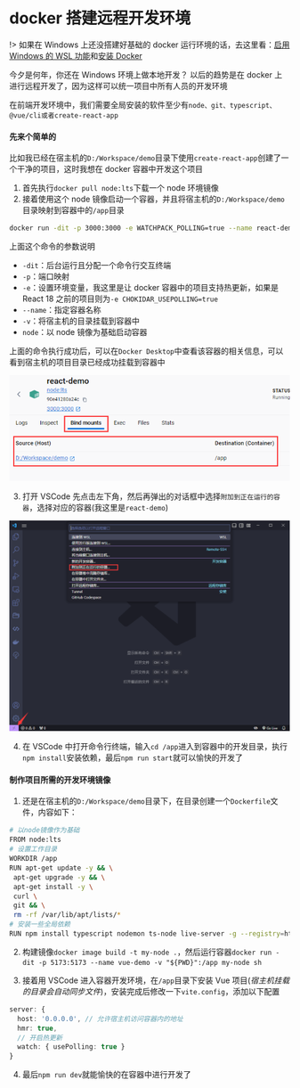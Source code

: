 # docker 搭建远程开发环境

!> 如果在 Windows 上还没搭建好基础的 docker 运行环境的话，去这里看：[启用 Windows 的 WSL 功能](misc/win10开发环境搭建?id=启用-windows-的-wsl-功能)和[安装 Docker](misc/win10开发环境搭建?id=安装-docker)

今夕是何年，你还在 Windows 环境上做本地开发？ 以后的趋势是在 docker 上进行远程开发了，因为这样可以统一项目中所有人员的开发环境

在前端开发环境中，我们需要全局安装的软件至少有`node、git、typescript、@vue/cli或者create-react-app`

#### 先来个简单的

比如我已经在宿主机的`D:/Workspace/demo`目录下使用`create-react-app`创建了一个干净的项目，这时我想在 docker 容器中开发这个项目

1. 首先执行`docker pull node:lts`下载一个 node 环境镜像
2. 接着使用这个 node 镜像启动一个容器，并且将宿主机的`D:/Workspace/demo`目录映射到容器中的`/app`目录

```sh
docker run -dit -p 3000:3000 -e WATCHPACK_POLLING=true --name react-demo -v "${PWD}":/app node:lts
```

上面这个命令的参数说明

- `-dit`：后台运行且分配一个命令行交互终端
- `-p`：端口映射
- `-e`：设置环境变量，我这里是让 docker 容器中的项目支持热更新，如果是 React 18 之前的项目则为`-e CHOKIDAR_USEPOLLING=true`
- `--name`：指定容器名称
- `-v`：将宿主机的目录挂载到容器中
- `node`：以 node 镜像为基础启动容器

上面的命令执行成功后，可以在`Docker Desktop`中查看该容器的相关信息，可以看到宿主机的项目目录已经成功挂载到容器中

![](./assets/simple_container.png)

3. 打开 VSCode 先点击左下角，然后再弹出的对话框中选择`附加到正在运行的容器`，选择对应的容器(我这里是`react-demo`)

![](./assets/simple_container_dev.png)

4. 在 VSCode 中打开命令行终端，输入`cd /app`进入到容器中的开发目录，执行`npm install`安装依赖，最后`npm run start`就可以愉快的开发了

#### 制作项目所需的开发环境镜像

1. 还是在宿主机的`D:/Workspace/demo`目录下，在目录创建一个`Dockerfile`文件，内容如下：

```sh
# 以node镜像作为基础
FROM node:lts
# 设置工作目录
WORKDIR /app
RUN apt-get update -y && \
 apt-get upgrade -y && \
 apt-get install -y \
 curl \
 git && \
 rm -rf /var/lib/apt/lists/*
# 安装一些全局依赖
RUN npm install typescript nodemon ts-node live-server -g --registry=https://registry.npm.taobao.org
```

2. 构建镜像`docker image build -t my-node .`，然后运行容器`docker run -dit -p 5173:5173 --name vue-demo -v "${PWD}":/app my-node sh`

3. 接着用 VSCode 进入容器开发环境，在`/app`目录下安装 Vue 项目(_宿主机挂载的目录会自动同步文件_)，安装完成后修改一下`vite.config`，添加以下配置

```ts
server: {
  host: '0.0.0.0', // 允许宿主机访问容器内的地址
  hmr: true,
  // 开启热更新
  watch: { usePolling: true }
}
```

4. 最后`npm run dev`就能愉快的在容器中进行开发了
